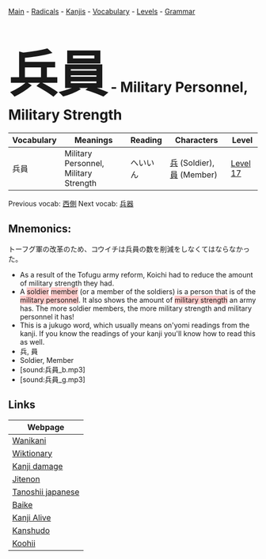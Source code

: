 <style> bigfont {font-size: 100px}</style>
[Main](../README.md) -
[Radicals](../radicals.md) -
[Kanjis](../kanjis.md) -
[Vocabulary](../vocabulary.md) -
[Levels](../levels.md) -
[Grammar](../grammar.md)
# <bigfont> 兵員</bigfont> - Military Personnel, Military Strength 

| Vocabulary | Meanings | Reading | Characters | Level |
| --- | --- | --- | --- | --- |
| 兵員 | Military Personnel, Military Strength | へいいん |  [兵](../kanjis/兵.md) (Soldier), [員](../kanjis/員.md) (Member) | [Level 17](../levels/wk_level17.md) |

Previous vocab: [西側](西側.md) Next vocab: [兵器](兵器.md) 

## Mnemonics:
トーフグ軍の改革のため、コウイチは兵員の数を削減をしなくてはならなかった。
* As a result of the Tofugu army reform, Koichi had to reduce the amount of military strength they had.
* A <span style="background-color:#ffcccb"> soldier</span> <span style="background-color:#ffcccb"> member</span> (or a member of the soldiers) is a person that is of the <span style="background-color:#ffcccb"> military personnel</span>. It also shows the amount of <span style="background-color:#ffcccb"> military strength</span> an army has. The more soldier members, the more military strength and military personnel it has!
* This is a jukugo word, which usually means on'yomi readings from the kanji. If you know the readings of your kanji you'll know how to read this as well.
* 兵, 員
* Soldier, Member
* [sound:兵員_b.mp3]
* [sound:兵員_g.mp3]


## Links 

| Webpage |
| --- |
| [Wanikani          ](https://www.wanikani.com/kanji/兵員) |
| [Wiktionary        ](https://en.wiktionary.org/wiki/兵員) |
| [Kanji damage      ](http://www.kanjidamage.com/kanji/search?utf8=✓&q=兵員) |
| [Jitenon           ](https://jitenon.com/kanji/兵員) |
| [Tanoshii japanese ](https://www.tanoshiijapanese.com/dictionary/kanji.cfm?k=兵員) |
| [Baike             ](https://baike.baidu.com/item/兵員) |
| [Kanji Alive       ](https://app.kanjialive.com/兵員) |
| [Kanshudo          ](https://www.kanshudo.com/searchmn?q=兵員) |
| [Koohii            ](https://kanji.koohii.com/study/kanji/兵員) |
